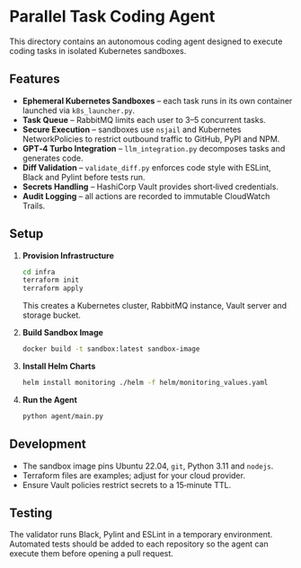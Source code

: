 # Parallel Task Coding Agent

This directory contains an autonomous coding agent designed to execute coding tasks in isolated Kubernetes sandboxes.

## Features

- **Ephemeral Kubernetes Sandboxes** – each task runs in its own container launched via `k8s_launcher.py`.
- **Task Queue** – RabbitMQ limits each user to 3–5 concurrent tasks.
- **Secure Execution** – sandboxes use `nsjail` and Kubernetes NetworkPolicies to restrict outbound traffic to GitHub, PyPI and NPM.
- **GPT‑4 Turbo Integration** – `llm_integration.py` decomposes tasks and generates code.
- **Diff Validation** – `validate_diff.py` enforces code style with ESLint, Black and Pylint before tests run.
- **Secrets Handling** – HashiCorp Vault provides short‑lived credentials.
- **Audit Logging** – all actions are recorded to immutable CloudWatch Trails.

## Setup

1. **Provision Infrastructure**
   ```bash
   cd infra
   terraform init
   terraform apply
   ```
   This creates a Kubernetes cluster, RabbitMQ instance, Vault server and storage bucket.

2. **Build Sandbox Image**
   ```bash
   docker build -t sandbox:latest sandbox-image
   ```

3. **Install Helm Charts**
   ```bash
   helm install monitoring ./helm -f helm/monitoring_values.yaml
   ```

4. **Run the Agent**
   ```bash
   python agent/main.py
   ```

## Development

- The sandbox image pins Ubuntu 22.04, `git`, Python 3.11 and `nodejs`.
- Terraform files are examples; adjust for your cloud provider.
- Ensure Vault policies restrict secrets to a 15‑minute TTL.

## Testing

The validator runs Black, Pylint and ESLint in a temporary environment. Automated tests should be added to each repository so the agent can execute them before opening a pull request.

